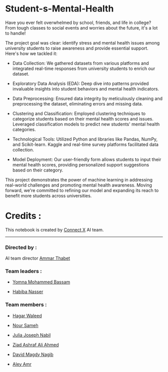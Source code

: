 # Student-s-Mental-Health

Have you ever felt overwhelmed by school, friends, and life in college? From tough classes to social events and worries about the future, it's a lot to handle!


The project goal was clear: identify stress and mental health issues among university students to raise awareness and provide essential support.
Here's how we tackled it:

* Data Collection: We gathered datasets from various platforms and integrated real-time responses from university students to enrich our dataset.

* Exploratory Data Analysis (EDA): Deep dive into patterns provided invaluable insights into student behaviors and mental health indicators.

* Data Preprocessing: Ensured data integrity by meticulously cleaning and preprocessing the dataset, eliminating errors and missing data.

* Clustering and Classification: Employed clustering techniques to categorize students based on their mental health scores and issues. Leveraged classification models to predict new students' mental health categories.

* Technological Tools: Utilized Python and libraries like Pandas, NumPy, and Scikit-learn. Kaggle and real-time survey platforms facilitated data collection.

* Model Deployment: Our user-friendly form allows students to input their mental health scores, providing personalized support suggestions based on their category.

This project demonstrates the power of machine learning in addressing real-world challenges and promoting mental health awareness. Moving forward, we're committed to refining our model and expanding its reach to benefit more students across universities.


# **Credits :**

This notebook is created by [Connect X](https://www.linkedin.com/company/connectx23/)
AI team.

-------------------------------------------

### **Directed by :**

AI team director [Ammar Thabet](https://www.linkedin.com/in/ammar-thabett/)

### **Team leaders :**

- [Yomna Mohammed Bassam](https://www.linkedin.com/in/yomna-muhammed-bassam-b964a6270)

- [Habiba Nasser](www.linkedin.com/in/habiba-naser)

### **Team members :**

- [Hagar Waleed](https://www.linkedin.com/in/hagar-waleed-b3a511247/)

- [Nour Sameh]()

- [Julia Joseph Nabil](https://www.linkedin.com/in/julia-joseph-b91a85210?utm_source=share&utm_campaign=share_via&utm_content=profile&utm_medium=android_app)

- [Ziad Ashraf Ali Ahmed](https://www.linkedin.com/in/ziad-ashraf-93a040255/)


- [David Magdy Nagib](https://www.linkedin.com/in/david-magdy-nagib)

- [Aley Amr](https://www.linkedin.com/in/aley-amr-3002b3242)
